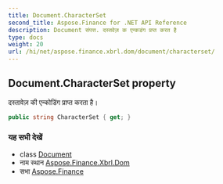 ```yaml
---
title: Document.CharacterSet
second_title: Aspose.Finance for .NET API Reference
description: Document संपत्त. दस्तवेज़ क एन्कडंग प्रप्त करत है
type: docs
weight: 20
url: /hi/net/aspose.finance.xbrl.dom/document/characterset/
---
```

## Document.CharacterSet property

दस्तावेज़ की एन्कोडिंग प्राप्त करता है।

```csharp
public string CharacterSet { get; }
```

### यह सभी देखें

* class [Document](../)
* नाम स्थान [Aspose.Finance.Xbrl.Dom](../../document/)
* सभा [Aspose.Finance](../../../)


